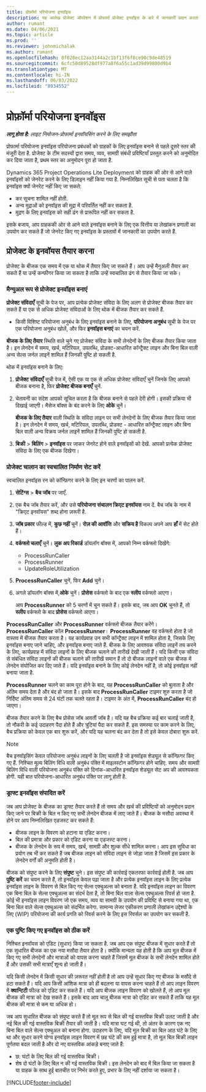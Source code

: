```yaml
---
title: प्रोफ़ॉर्मा परियोजना इनवॉइस
description: यह आलेख प्रोजेक्ट ऑपरेशन में प्रोफार्मा प्रोजेक्ट इनवॉइस के बारे में जानकारी प्रदान करता है।
author: rumant
ms.date: 04/06/2021
ms.topic: article
ms.prod: ''
ms.reviewer: johnmichalak
ms.author: rumant
ms.openlocfilehash: 8f028ec12aa3144a2c1bf13f6f8ce90c9de48519
ms.sourcegitcommit: 6cfc50d89528df977a8f6a55c1ad39d99800d9b4
ms.translationtype: MT
ms.contentlocale: hi-IN
ms.lasthandoff: 06/03/2022
ms.locfileid: "8934552"
---
```

# <a name="proforma-project-invoices"></a>प्रोफ़ॉर्मा परियोजना इनवॉइस

_**लागू होता है:** लाइट नियोजन-प्रोफार्मा इनवॉयसिंग करने के लिए समझौता_

प्रोफार्मा परियोजना इनवॉइस परियोजना प्रबंधकों को ग्राहकों के लिए इनवॉइस बनाने से पहले दूसरे स्तर की मंजूरी देता है. प्रोजेक्ट के टीम सदस्यों द्वारा समय, व्यय, सामग्री संबंधी प्रविष्टियाँ प्रस्तुत करने को अनुमोदित कर दिया जाता है, प्रथम स्तर का अनुमोदन पूरा हो जाता है.

Dynamics 365 Project Operations Lite Deployment को ग्राहक की ओर से आने वाले इनवॉइसों को जेनरेट करने के लिए डिज़ाइन नहीं किया गया है. निम्नलिखित सूची से पता चलता है कि इनवॉइस क्यों जेनरेट नहीं किए जा सकते:

- कर सूचना शामिल नहीं होती.
- अन्य मुद्राओं को इनवॉइस की मुद्रा में परिवर्तित नहीं कर सकता है.
- मुद्रण के लिए इनवॉइस को सही ढंग से प्रारूपित नहीं कर सकता है.

इसके बजाय, आप ग्राहककी ओर से आने वाले इनवॉइस बनाने के लिए एक वित्तीय या लेखांकन प्रणाली का उपयोग कर सकते हैं जो जेनरेट किए गए इनवॉइस के प्रस्तावों में जानकारी का उपयोग करते हैं.

## <a name="creating-project-invoices"></a>प्रोजेक्ट के इनवॉयस तैयार करना

प्रोजेक्ट के बीजक एक समय में एक या थोक में तैयार किए जा सकते हैं। आप उन्हें मैनुअली तैयार कर सकते हैं या उन्हें कन्फीगर किया जा सकता है ताकि उन्हें स्वचालित ढंग से तैयार किया जा सके।

### <a name="manually-create-project-invoices"></a>मैन्युअल रूप से प्रोजेक्ट इनवॉइस बनाएं 

**प्रोजेक्ट संविदाएँ** सूची के पेज पर, आप प्रत्येक प्रोजेक्ट संविदा के लिए अलग से प्रोजेक्ट बीजक तैयार कर सकते हैं या एक से अधिक प्रोजेक्ट संविदाओं के लिए थोक में बीजक तैयार कर सकते हैं.

   - किसी विशिष्ट परियोजना अनुबंध के लिए इनवॉइस बनाने के लिए, **परियोजना अनुबंध** सूची के पेज पर एक परियोजना अनुबंध खोलें, और फिर **इनवॉइस बनाएं** का चयन करें.

   **बीजक के लिए तैयार** स्थिति वाले चुने गए प्रोजेक्ट संविदा के सभी लेनदेनों के लिए बीजक तैयार किया जाता है। इन लेनदेन में समय, खर्च, मटिरियल, उपलब्धि, प्रोडक्ट-आधारित कॉन्ट्रैक्ट लाइन और बिना बिल वाली अन्य सेल्स जर्नल लाइनें शामिल हैं जिनकी पुष्टि हो सकती है.

थोक में इनवॉइस बनाने के लिए:

1. **प्रोजेक्ट संविदाएँ** सूची पेज में, ऐसी एक या एक से अधिक प्रोजेक्ट संविदाएँ चुनें जिनके लिए आपको बीजक बनाना है, फिर **प्रोजेक्ट बीजक बनाएँ** चुनें.
2. चेतावनी का संदेश आपको सूचित करता है कि बीजक बनाने से पहले देरी होगी। इसकी प्रक्रिया भी दिखाई जाएगी। मैसेज बॉक्स के बंद करने के लिए **ओके** चुनें।

   **बीजक के लिए तैयार** वाली स्थिति के संविदा लाइन पर सभी लेनदेनों के लिए बीजक तैयार किया जाता है। इन लेनदेन में समय, खर्च, मटिरियल, उपलब्धि, प्रोडक्ट - आधारित कॉन्ट्रैक्ट लाइन और बिना बिल वाली अन्य विक्रय जर्नल लाइनें शामिल हैं जिनकी पुष्टि हो सकती है.

3. **बिक्री** \> **बिलिंग** \> **इनवॉइस** पर जाकर जेनरेट होने वाले इनवॉइसों को देखें. आपको प्रत्येक प्रोजेक्ट संविदा के लिए एक बीजक दिखेगा।

### <a name="set-up-automated-creation-of-project-invoices"></a>प्रोजेक्ट चालान का स्वचालित निर्माण सेट करें 

स्वचालित इनवॉइस रन को कॉन्फ़िगर करने के लिए इन चरणों का पालन करें.

1. **सेटिंग्स** \> **बैच जॉब** पर जाएँ.
2. एक बैच जॉब तैयार करें, और उसे **परियोजना संचालन क्रिएट इनवॉयस** नाम दें. बैच जॉब के नाम में "क्रिएट इनवॉयस" शब्द होना ज़रूरी है.
3. **जॉब प्रकार** फील्ड में, **कुछ नहीं** चुनें। **रोज़ की आवॉत्ति** और **सक्रिय है** विकल्प अपने आप **हाँ** में सेट होते हैं।
4. **वर्कफ्लो चलाएँ** चुनें। **लुक अप रिकार्ड** डॉयलॉग बॉक्स में, आपको निम्न वर्कफ्लो दिखेंगे:

    - ProcessRunCaller
    - ProcessRunner
    - UpdateRoleUtilization

5. **ProcessRunCaller** चुनें, फिर **Add** चुनें।
6. अगले डॉयलॉग बॉक्स में,**ओके** चुनें। **प्रोसेस** वर्कफ्लो के बाद एक **स्लीप** वर्कफ्लो आएगा।

    आप **ProcessRunner** को 5 चरणों में चुन सकते हैं। इसके बाद, जब आप **OK** चुनते हैं, तो **स्लीप** वर्कफ्लो के बाद **प्रोसेस** वर्कफ्लो आएगा।

**ProcessRunCaller** और **ProcessRunner** वर्कफ्लो बीजक तैयार करेंगे। **ProcessRunCaller** कॉल **ProcessRunner**। **ProcessRunner** वह वर्कफ्लो होता है जो वास्तव में बीजक तैयार करता है। यह कार्यप्रवाह उन सभी कॉन्ट्रैक्ट लाइन में शामिल होता है, जिसके लिए इनवॉइस बनाए जाने चाहिए, और इनवॉइस बनाए जाते हैं. बीजक के लिए आवश्यक संविदा लाइनें तय करने के लिए, कार्यप्रवाह में संविदा लाइनों के लिए बीजक चलाने की तारीखें देखी जाती हैं। यदि किसी एक संविदा से संबंधित संविदा लाइनों की बीजक चलाने की तारीखें समान हैं तो दो बीजक लाइनों वाले एक बीजक में लेनदेन संयोजित कर दिए जाते हैं। यदि इनवॉइस बनाने के लिए कोई लेनदेन नहीं है, तो कोई इनवॉइस नहीं बनाया जाता है.

**ProcessRunner** चलने का काम पूरा होने के बाद, यह **ProcessRunCaller** को बुलाता है और अंतिम समय देता है और बंद हो जाता है। इसके बाद **ProcessRunCaller** टाइमर शुरु करता है जो निर्दिष्ट अंतिम समय से 24 घंटों तक चलते रहता है। टाइमर के अंत में, **ProcessRunCaller** बंद हो जाएगा।

बीजक तैयार करने के लिए बैच प्रोसेस जॉब आवर्ती जॉब है। यदि यह बैच प्रक्रिया कई बार चलाई जाती है, तो नौकरी के कई उदाहरण पैदा होते हैं और त्रुटियां पैदा कर सकते हैं. इस समस्या पर काम करने के लिए, बैच प्रक्रिया को केवल एक बार शुरू करें, और यदि यह चलना बंद कर देता है तो इसे केवल दोबारा शुरू करें.

> [!NOTE]
> बैच इनवॉइसिंग केवल परियोजना अनुबंध लाइनों के लिए चलती है जो इनवॉइस शेड्यूल से कॉन्फ़िगर किए गए हैं. निश्चित मूल्य बिलिंग विधि वाली अनुबंध पंक्ति में माइलस्टोन कॉन्फ़िगर होने चाहिए. समय और सामग्री बिलिंग विधि वाली परियोजना अनुबंध पंक्ति को दिनांक-आधारित इनवॉइस शेड्यूल सेट अप की आवश्यकता होगी. यही बात परियोजना-आधारित अनुबंध पंक्ति पर लागू होती है.      
 
### <a name="edit-a-draft-invoice"></a>ड्राफ्ट इनवॉइस संपादित करें

जब आप प्रोजेक्ट के बीजक का ड्राफ्ट तैयार करते हैं तो समय और खर्च की प्रविष्टियों को अनुमोदन प्रदान किए जाने पर बिक्री के बिल न किए गए सभी लेनदेन बीजक में लाए जाते हैं। बीजक के मसौदा अवस्था में होने पर आप निम्नलिखित एडजस्ट कर सकते हैं:

- बीजक लाइन के विवरण को हटाना या एडिट करना।
- बिल की प्रमात्रा और प्रकार को एडिट करना या एडजस्ट करना।
- बीजक के लेनदेन के रूप में समय, खर्च, सामग्री और शुल्क सीधे शामिल करना। आप इस सुविधा का प्रयोग तब भी कर सकते हैं जब बीजक लाइन को संविदा लाइन से जोड़ा जाता है जिसमें इस प्रकार के लेनदेन वर्गों की अनुमति होती है।

बीजक को संपुष्ट करने के लिए **संपुष्ट** चुने। इस संपुष्ट की कार्रवाई एकतरफा कार्रवाई होती है. जब आप **पुष्टि करें** का चयन करते हैं, तो इनवॉइस केवल पढ़ा जाता है और प्रत्येक इनवॉइस लाइन के लिए प्रत्येक इनवॉइस लाइन के विवरण से बिल किए गए सेल्स एक्चुअल्स को बनाता है. यदि इनवॉइस लाइन का विवरण एक बिना बिल के सेल्स एक्चुअल्स का संदर्भ देता है, तो बिना बिल वाला सेल्स एक्चुअल्स रिवर्स हो जता है. कोई भी इनवॉइस लाइन विवरण जो एक समय, व्यय या सामग्री के उपयोग की प्रविष्टि से बनाया गया था, एक बिना बिल वाले सेल्स एक्चुअल्स को संदर्भित करेगा. सामान्य लेजर एकीकरण प्रणाली लेखांकन उद्देश्यों के लिए (WIP) परियोजना की कार्य प्रगति को रिवर्स करने के लिए इस रिवर्सल का उपयोग कर सकती है.

### <a name="correct-a-confirmed-invoice"></a>एक पुष्टि किए गए इनवॉइस को ठीक करें

निश्चित इनवॉयस को एडिट (सुधार) किया जा सकता है. जब आप एक संपुष्ट बीजक में सुधार करते हैं तो एक सुधारित बीजक का एक नया मसौदा तैयार होता है। क्योंकि मान्यता यह होती है कि आप मूल बीजक में किए गए सभी लेनदेनों और मात्राओं को वापस करना चाहते हैं जिसमें मूल बीजक के सभी लेनदेन शामिल होते हैं और उसकी सभी मात्राएँ शून्य हो जाती हैं।

यदि किसी लेनदेन में किसी सुधार की ज़रूरत नहीं होती है तो आप उन्हें सुधार किए गए बीजक के मसौदे से हटा सकते हैं। यदि आप किसी आंशिक मात्रा को ही बदलना या वापस करना चाहते हैं तो आप लाइन विवरण में **क्वान्टिटी** फील्ड को एडिट कर सकते हैं। यदि आप बीजक लाइन विवरण को खोलते हैं, तो आप मूल बीजक की मात्रा को देख सकते हैं। इसके बाद आप चालू बीजक मात्रा को एडिट कर सकते हैं ताकि यह मूल बीजक की मात्रा से कम या अधिक हो।

जब आप सुधारित बीजक को संपुष्ट करते हैं तो मूल रूप से बिल की गई वास्तविक बिक्री उलट जाती है और नई बिल की गई वास्तविक बिक्री तैयार की जाती है। यदि मात्रा घट गई थी, तो अंतर के कारण एक नए बिना बिल वाले सेल्स एक्चुअल को बनाना होगा. उदाहरण के लिए, यदि मूल बिक्री का बिल आठ घंटे के लिए था और सुधार करने योग्य इनवॉइस लाइन विवरण में छह घंटे की कम हुई मात्रा है, तो मूल बिल बिक्री लाइन पूर्णतया बदल जाती है और दो नए वास्तविक आंकड़े बनाए जाते हैं:

- छ: घंटों के लिए बिल की गई वास्तविक बिक्री।
- शेष दो घंटों के लिए बिल न की गई वास्तविक बिक्री। इस लेनदेन को बाद में बिल किया जा सकता है या ग्राहक के साथ हुई बातचीत पर निर्भर करते हुए, प्रभार के लिए नहीं दर्शाया जा सकता है।



[!INCLUDE[footer-include](../../includes/footer-banner.md)]
